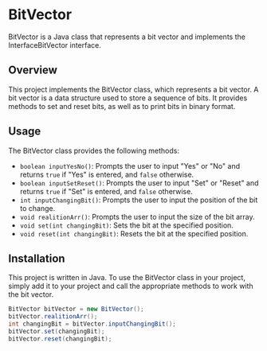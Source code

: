 # BitVector

BitVector is a Java class that represents a bit vector and implements the InterfaceBitVector interface.

## Overview

This project implements the BitVector class, which represents a bit vector. A bit vector is a data structure used to store a sequence of bits. It provides methods to set and reset bits, as well as to print bits in binary format.

## Usage

The BitVector class provides the following methods:

- `boolean inputYesNo()`: Prompts the user to input "Yes" or "No" and returns `true` if "Yes" is entered, and `false` otherwise.
- `boolean inputSetReset()`: Prompts the user to input "Set" or "Reset" and returns `true` if "Set" is entered, and `false` otherwise.
- `int inputChangingBit()`: Prompts the user to input the position of the bit to change.
- `void realitionArr()`: Prompts the user to input the size of the bit array.
- `void set(int changingBit)`: Sets the bit at the specified position.
- `void reset(int changingBit)`: Resets the bit at the specified position.

## Installation

This project is written in Java. To use the BitVector class in your project, simply add it to your project and call the appropriate methods to work with the bit vector.

```java
BitVector bitVector = new BitVector();
bitVector.realitionArr();
int changingBit = bitVector.inputChangingBit();
bitVector.set(changingBit);
bitVector.reset(changingBit);
